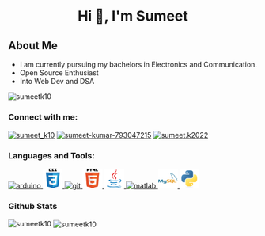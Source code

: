 <h1 align="center">Hi 👋, I'm Sumeet</h1>
<h2 align="left">About Me</h2>
<ul>
  <li>I am currently pursuing my bachelors in Electronics and Communication.</li>
  <li>Open Source Enthusiast</li>
  <li>Into Web Dev and DSA</li>
</ul>

<p align="left"> <img src="https://komarev.com/ghpvc/?username=sumeetk10&label=Profile%20views&color=0e75b6&style=flat" alt="sumeetk10" /> </p>

<h3 align="left">Connect with me:</h3>
<p align="left">
<a href="https://twitter.com/sumeet_k10" target="blank"><img align="center" src="https://raw.githubusercontent.com/rahuldkjain/github-profile-readme-generator/master/src/images/icons/Social/twitter.svg" alt="sumeet_k10" height="30" width="40" /></a>
<a href="https://linkedin.com/in/sumeet-kumar-793047215" target="blank"><img align="center" src="https://raw.githubusercontent.com/rahuldkjain/github-profile-readme-generator/master/src/images/icons/Social/linked-in-alt.svg" alt="sumeet-kumar-793047215" height="30" width="40" /></a>
<a href="https://gmail.com/in/sumeet.k2022" target="blank"><img align="center" src="https://logos-world.net/wp-content/uploads/2020/11/Gmail-Logo.png" alt="sumeet.k2022" height="30" width="40" /></a>
</p>

<h3 align="left">Languages and Tools:</h3>
<p align="left"> <a href="https://www.arduino.cc/" target="_blank" rel="noreferrer"> <img src="https://cdn.worldvectorlogo.com/logos/arduino-1.svg" alt="arduino" width="40" height="40"/> </a> <a href="https://www.w3schools.com/css/" target="_blank" rel="noreferrer"> <img src="https://raw.githubusercontent.com/devicons/devicon/master/icons/css3/css3-original-wordmark.svg" alt="css3" width="40" height="40"/> </a> <a href="https://git-scm.com/" target="_blank" rel="noreferrer"> <img src="https://www.vectorlogo.zone/logos/git-scm/git-scm-icon.svg" alt="git" width="40" height="40"/> </a> <a href="https://www.w3.org/html/" target="_blank" rel="noreferrer"> <img src="https://raw.githubusercontent.com/devicons/devicon/master/icons/html5/html5-original-wordmark.svg" alt="html5" width="40" height="40"/> </a> <a href="https://www.java.com" target="_blank" rel="noreferrer"> <img src="https://raw.githubusercontent.com/devicons/devicon/master/icons/java/java-original.svg" alt="java" width="40" height="40"/> </a> <a href="https://www.mathworks.com/" target="_blank" rel="noreferrer"> <img src="https://upload.wikimedia.org/wikipedia/commons/2/21/Matlab_Logo.png" alt="matlab" width="40" height="40"/> </a> <a href="https://www.mysql.com/" target="_blank" rel="noreferrer"> <img src="https://raw.githubusercontent.com/devicons/devicon/master/icons/mysql/mysql-original-wordmark.svg" alt="mysql" width="40" height="40"/> </a> <a href="https://www.python.org" target="_blank" rel="noreferrer"> <img src="https://raw.githubusercontent.com/devicons/devicon/master/icons/python/python-original.svg" alt="python" width="40" height="40"/> </a> </p>

<h3>Github Stats</h3>

<p><img align="left" src="https://github-readme-stats.vercel.app/api/top-langs?username=sumeetk10&show_icons=true&locale=en&layout=compact" alt="sumeetk10" /></p>

<p>&nbsp;<img align="center" src="https://github-readme-stats.vercel.app/api?username=sumeetk10&show_icons=true&locale=en" alt="sumeetk10" /></p>
